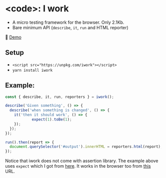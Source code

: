 # &lt;code>: I work

* A micro testing framework for the browser. Only 2.1Kb.
* Bare minimum API (`describe`, `it`, `run` and HTML reporter)

🤘 [Demo](https://poet.codes/e/XDXZ41QnYCK#tester.js)

## Setup

* `<script src="https://unpkg.com/iwork"></script>`
* `yarn install iwork`

## Example:

```js
const { describe, it, run, reporters } = iwork();

describe('Given something', () => {
  describe('when something is changed', () => {
    it('then it should work', () => {
			expect(1).toBe(1);
    });
  });
});

run().then(report => {
  document.querySelector('#output').innerHTML = reporters.html(report);
});
```

Notice that iwork does not come with assertion library. The example above uses `expect` which I got from [here](https://www.npmjs.com/package/expect). It works in the browser too from [this](https://unpkg.com/expect@%3C21/umd/expect.min.js) URL.